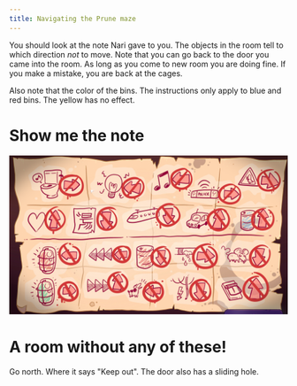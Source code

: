 ```yaml
---
title: Navigating the Prune maze
---
```


You should look at the note Nari gave to you. The objects in the room tell to which direction _not_ to move. Note that you can go back to the door you came into the room. As long as you come to new room you are doing fine. If you make a mistake, you are back at the cages.

Also note that the color of the bins. The instructions only apply to blue and red bins. The yellow has no effect.

# Show me the note
![Nari's note](nari_note.png)

# A room without any of these!
Go north. Where it says "Keep out". The door also has a sliding hole.

